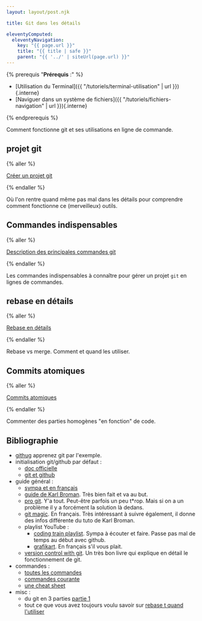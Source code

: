 ```yaml
---
layout: layout/post.njk 

title: Git dans les détails

eleventyComputed:
  eleventyNavigation:
    key: "{{ page.url }}"
    title: "{{ title | safe }}"
    parent: "{{ '../' | siteUrl(page.url) }}"
---
```

{% prerequis "**Prérequis** :" %}

* [Utilisation du Terminal]({{ "/tutoriels/terminal-utilisation" | url }}){.interne}
* [Naviguer dans un système de fichiers]({{ "/tutoriels/fichiers-navigation" | url }}){.interne}

{% endprerequis %}
<!-- début résumé -->

Comment fonctionne git et ses utilisations en ligne de commande.

<!-- fin résumé -->

## projet git

{% aller %}

[Créer un projet git](projet-git)

{% endaller %}

Où l'on rentre quand même pas mal dans les détails pour comprendre comment fonctionne ce (merveilleux) outils.

## Commandes indispensables

{% aller %}

[Description des principales commandes git](commandes)

{% endaller %}

Les commandes indispensables à connaître pour gérer un projet `git` en lignes de commandes.

## rebase en détails

{% aller %}

[Rebase en détails](rebase)

{% endaller %}

Rebase vs merge. Comment et quand les utiliser.

## Commits atomiques

{% aller %}

[Commits atomiques](commit-atomiques)

{% endaller %}

Commenter des parties homogènes "en fonction" de code.

## Bibliographie

* [githug](https://github.com/Gazler/githug) apprenez git par l'exemple.
* initialisation git/github par défaut :
  * [doc officielle](https://git-scm.com/book/en/v2/Getting-Started-First-Time-Git-Setup)
  * [git et github](https://kbroman.org/github_tutorial/pages/first_time.html)
* guide général :
  * [sympa et en français](https://www.miximum.fr/blog/decouvrir-git/)
  * [guide de Karl Broman](https://kbroman.org/github_tutorial/). Très bien fait et va au but.
  * [pro git](https://git-scm.com/book/en/v2). Y'a tout. Peut-être parfois un peu t*rop. Mais si on a un problème il y a forcément la solution là dedans.
  * [git magic](http://www-cs-students.stanford.edu/~blynn/gitmagic/intl/fr/index.html). En français. Très intéressant à suivre également, il donne des infos différente du tuto de Karl Broman.
  * playlist YouTube :
    * [coding train playlist](https://www.youtube.com/playlist?list=PLRqwX-V7Uu6ZF9C0YMKuns9sLDzK6zoiV). Sympa à écouter et faire. Passe pas mal de temps au début avec github.
    * [grafikart](https://www.youtube.com/watch?v=rP3T0Ee6pLU&list=PLjwdMgw5TTLXuY5i7RW0QqGdW0NZntqiP). En français s'il vous plait.
  * [version control with git](https://www.amazon.fr/Version-Control-Git-collaborative-development-ebook/dp/B008Y4OR3A). Un très bon livre qui explique en détail le fonctionnement de git.
* commandes :
  * [toutes les commandes](https://git-scm.com/docs/git#_git_commands)
  * [commandes courante](https://www.hostinger.fr/tutoriels/commandes-git/)
  * [une cheat sheet](https://training.github.com/downloads/fr/github-git-cheat-sheet.pdf)
* misc :
  * du git en 3 parties [partie 1](https://www.daolf.com/posts/git-series-part-1/)
  * tout ce que vous avez toujours voulu savoir sur [rebase t quand l'utiliser](https://delicious-insights.com/fr/articles/bien-utiliser-git-merge-et-rebase)
